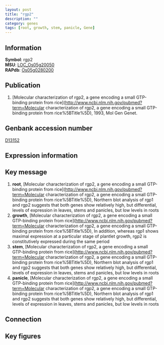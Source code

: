 ```yaml
---
layout: post
title: "rgp2"
description: ""
category: genes
tags: [root, growth, stem, panicle, Gene]
---
```


## Information
__Symbol__: rgp2  
__MSU__: [LOC_Os05g20050](http://rice.plantbiology.msu.edu/cgi-bin/ORF_infopage.cgi?orf=LOC_Os05g20050)  
__RAPdb__: [Os05g0280200](http://rapdb.dna.affrc.go.jp/viewer/gbrowse_details/irgsp1?name=Os05g0280200)  

## Publication
1. [Molecular characterization of rgp2, a gene encoding a small GTP-binding protein from rice](http://www.ncbi.nlm.nih.gov/pubmed?term=Molecular characterization of rgp2, a gene encoding a small GTP-binding protein from rice%5BTitle%5D), 1993, Mol Gen Genet.

## Genbank accession number
[D13152](http://www.ncbi.nlm.nih.gov/nuccore/D13152)  

## Expression information

## Key message
1. __root__, [Molecular characterization of rgp2, a gene encoding a small GTP-binding protein from rice](http://www.ncbi.nlm.nih.gov/pubmed?term=Molecular characterization of rgp2, a gene encoding a small GTP-binding protein from rice%5BTitle%5D),  Northern blot analysis of rgp1 and rgp2 suggests that both genes show relatively high, but differential, levels of expression in leaves, stems and panicles, but low levels in roots
2. __growth__, [Molecular characterization of rgp2, a gene encoding a small GTP-binding protein from rice](http://www.ncbi.nlm.nih.gov/pubmed?term=Molecular characterization of rgp2, a gene encoding a small GTP-binding protein from rice%5BTitle%5D),  In addition, whereas rgp1 shows maximal expression at a particular stage of plantlet growth, rgp2 is constitutively expressed during the same period
3. __stem__, [Molecular characterization of rgp2, a gene encoding a small GTP-binding protein from rice](http://www.ncbi.nlm.nih.gov/pubmed?term=Molecular characterization of rgp2, a gene encoding a small GTP-binding protein from rice%5BTitle%5D),  Northern blot analysis of rgp1 and rgp2 suggests that both genes show relatively high, but differential, levels of expression in leaves, stems and panicles, but low levels in roots
4. __panicle__, [Molecular characterization of rgp2, a gene encoding a small GTP-binding protein from rice](http://www.ncbi.nlm.nih.gov/pubmed?term=Molecular characterization of rgp2, a gene encoding a small GTP-binding protein from rice%5BTitle%5D),  Northern blot analysis of rgp1 and rgp2 suggests that both genes show relatively high, but differential, levels of expression in leaves, stems and panicles, but low levels in roots

## Connection

## Key figures


